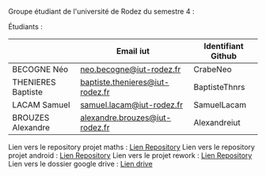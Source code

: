 Groupe étudiant de l'université de Rodez du semestre 4 :

Étudiants :

|             | Email iut     | Identifiant Github | 
|-------------|---------------|---------------|
| BECOGNE Néo | neo.becogne@iut-rodez.fr | CrabeNeo |
| THENIERES Baptiste | baptiste.thenieres@iut-rodez.fr | BaptisteThnrs |
| LACAM Samuel | samuel.lacam@iut-rodez.fr | SamuelLacam |
| BROUZES Alexandre   | alexandre.brouzes@iut-rodez.fr | Alexandreiut  | 

Lien vers le repository projet maths : [Lien Repository](https://github.com/SAE-4-01/SAE-S4-projet-maths)
Lien vers le repository projet android : [Lien Repository](https://github.com/SAE-4-01/SAE-developement-d-une-application-complexe)
Lien vers le projet rework :  [Lien Repository]()
Lien vers le dossier google drive : [Lien drive](https://drive.google.com/drive/u/0/folders/0AFmlbOnMpqjHUk9PVA)
